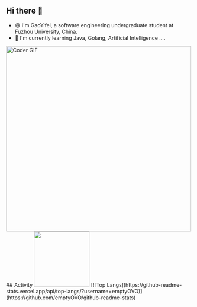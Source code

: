 ## Hi there 👋

*  😄 i'm GaoYifei, a software engineering undergraduate student at Fuzhou University, China.
*  🌱 I'm currently learning Java, Golang, Artificial Intelligence ....
<img src="https://media.giphy.com/media/SWoSkN6DxTszqIKEqv/giphy.gif" alt="Coder GIF" width="500">
## Activity

 <img height="150px" src="https://github-readme-stats.vercel.app/api?username=emptyOVO&count_private=true&show_icons=true&bg_color=00000000&hide_title=true&show_icons=true&line_height=21" />
 [![Top Langs](https://github-readme-stats.vercel.app/api/top-langs/?username=emptyOVO)](https://github.com/emptyOVO/github-readme-stats)



<!--
**emptyOVO/emptyOVO** is a ✨ _special_ ✨ repository because its `README.md` (this file) appears on your GitHub profile.

Here are some ideas to get you started:

- 🔭 I’m currently working on ...
- 🌱 I’m currently learning ...
- 👯 I’m looking to collaborate on ...
- 🤔 I’m looking for help with ...
- 💬 Ask me about ...
- 📫 How to reach me: ...
- 😄 Pronouns: ...
- ⚡ Fun fact: ...
-->
